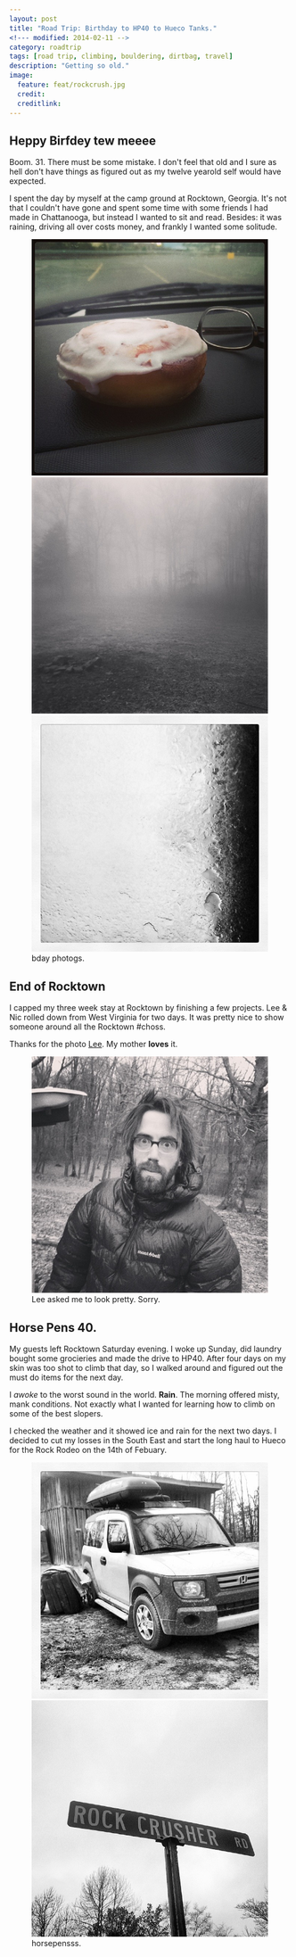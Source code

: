 ```yaml
---
layout: post
title: "Road Trip: Birthday to HP40 to Hueco Tanks."
<!--- modified: 2014-02-11 -->
category: roadtrip
tags: [road trip, climbing, bouldering, dirtbag, travel]
description: "Getting so old."
image:
  feature: feat/rockcrush.jpg
  credit: 
  creditlink: 
---
```


## Heppy Birfdey tew meeee

Boom. 31. There must be some mistake.  I don't feel that old and I sure as hell
don't have things as figured out as my twelve yearold self would have expected.

I spent the day by myself at the camp ground at Rocktown, Georgia.  It's not
that I couldn't have gone and spent some time with some friends I had made in
Chattanooga, but instead I wanted to sit and read.  Besides: it was raining,
driving all over costs money, and frankly I wanted some solitude.

<figure class="third">
	<a href="/images/posts/bday-01.jpg"><img src="/images/posts/bday-01.jpg"></a>
	<a href="/images/posts/bday-02.jpg"><img src="/images/posts/bday-02.jpg"></a>
	<a href="/images/posts/bday-03.jpg"><img src="/images/posts/bday-03.jpg"></a>	
    <figcaption>bday photogs.</figcaption>
</figure>

## End of Rocktown

I capped my three week stay at Rocktown by finishing a few projects.  Lee & Nic
rolled down from West Virginia for two days.  It was pretty nice to show someone
around all the Rocktown #choss.

Thanks for the photo [Lee](http://instagram.com/jleewalter). My mother **loves** it.

<figure>
	<img src="/images/posts/rocktown-me.jpg">
    <figcaption>Lee asked me to look pretty. Sorry.</figcaption>
</figure>


## Horse Pens 40.

My guests left Rocktown Saturday evening.  I woke up Sunday, did laundry bought
some grocieries and made the drive to HP40.  After four days on my skin was too
shot to climb that day, so I walked around and figured out the must do items for
the next day.

I *awoke* to the worst sound in the world.  **Rain**.  The morning offered
misty, mank conditions.  Not exactly what I wanted for learning how to climb on
some of the best slopers.

I checked the weather and it showed ice and rain for the next two days.  I
decided to cut my losses in the South East and start the long haul to Hueco for
the Rock Rodeo on the 14th of Febuary.

<figure class="half">
	<a href="/images/posts/hp40-01.jpg"><img src="/images/posts/hp40-01.jpg"></a>
	<a href="/images/posts/hp40-02.jpg"><img src="/images/posts/hp40-02.jpg"></a>
    <figcaption>horsepensss.</figcaption>
</figure>

